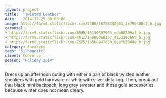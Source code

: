 ```yaml
---
layout: project
title:  "Twisted Leather"
date:   2014-12-25 00:00:00
image: http://farm8.staticflickr.com/7600/16755342661_3e790400c7_b.jpg
carousel:
- http://farm9.staticflickr.com/8589/16136397963_eda88709af_b.jpg
- http://farm9.staticflickr.com/8612/16605360157_4153a93b89_b.jpg
- http://farm8.staticflickr.com/7585/16568947030_0eefb594de_b.jpg
category: Sneakers
tags: "Silhouette"
client: Converse
season: "Holiday 2014"
---
```

Dress up an afternoon outing with either a pair of black twisted leather sneakers with gold hardware or white with silver detailing. Then, break out that black mini backpack, long grey sweater and those gold accessories because winter does not mean dreary. 
